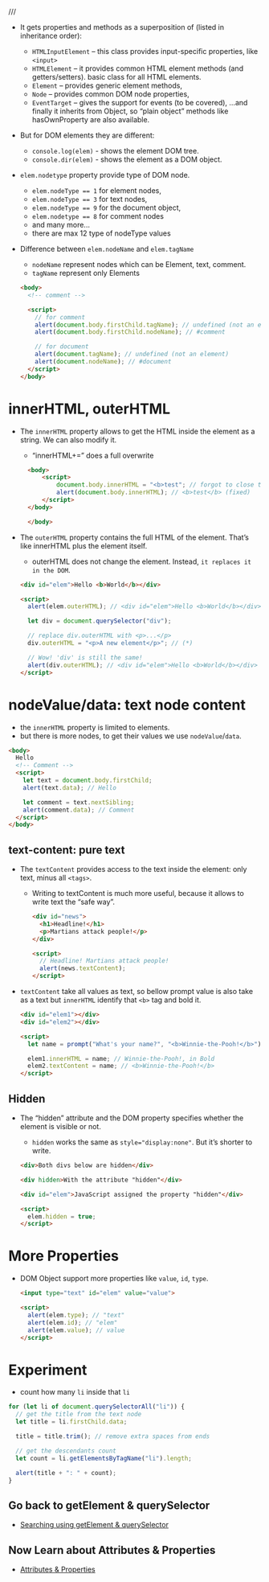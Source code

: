 ///

- It gets properties and methods as a superposition of (listed in inheritance order):

  - `HTMLInputElement` – this class provides input-specific properties, like `<input>`
  - `HTMLElement` – it provides common HTML element methods (and getters/setters). basic class for all HTML elements.
  - `Element` – provides generic element methods,
  - `Node` – provides common DOM node properties,
  - `EventTarget` – gives the support for events (to be covered),
    …and finally it inherits from Object, so “plain object” methods like hasOwnProperty are also available.

- But for DOM elements they are different:

  - `console.log(elem)` - shows the element DOM tree.
  - `console.dir(elem)` - shows the element as a DOM object.

- `elem.nodetype` property provide type of DOM node.
  - `elem.nodeType == 1` for element nodes,
  - `elem.nodeType == 3` for text nodes,
  - `elem.nodeType == 9` for the document object,
  - `elem.nodetype == 8` for comment nodes
  - and many more...
  - there are max 12 type of nodeType values
- Difference between `elem.nodeName` and `elem.tagName`
  - `nodeName` represent nodes which can be Element, text, comment.
  - `tagName` represent only Elements
  ```html
  <body>
    <!-- comment -->

    <script>
      // for comment
      alert(document.body.firstChild.tagName); // undefined (not an element)
      alert(document.body.firstChild.nodeName); // #comment

      // for document
      alert(document.tagName); // undefined (not an element)
      alert(document.nodeName); // #document
    </script>
  </body>
  ```
# innerHTML, outerHTML

- The `innerHTML` property allows to get the HTML inside the element as a string. We can also modify it.

  - “innerHTML+=” does a full overwrite

  ```html
    <body>
        <script>
            document.body.innerHTML = "<b>test"; // forgot to close the tag
            alert(document.body.innerHTML); // <b>test</b> (fixed)
        </script>
    </body>

    </body>
  ```

- The `outerHTML` property contains the full HTML of the element. That’s like innerHTML plus the element itself.

  - outerHTML does not change the element. Instead, `it replaces it in the DOM`.

  ```html
  <div id="elem">Hello <b>World</b></div>

  <script>
    alert(elem.outerHTML); // <div id="elem">Hello <b>World</b></div>

    let div = document.querySelector("div");

    // replace div.outerHTML with <p>...</p>
    div.outerHTML = "<p>A new element</p>"; // (*)

    // Wow! 'div' is still the same!
    alert(div.outerHTML); // <div id="elem">Hello <b>World</b></div> (**) it still logs the old <div>, but not longer in DOM.
  </script>
  ```

# nodeValue/data: text node content

- the `innerHTML` property is limited to elements.
- but there is more nodes, to get their values we use `nodeValue`/`data`.

```html
<body>
  Hello
  <!-- Comment -->
  <script>
    let text = document.body.firstChild;
    alert(text.data); // Hello

    let comment = text.nextSibling;
    alert(comment.data); // Comment
  </script>
</body>
```

## text-content: pure text
- The `textContent` provides access to the text inside the element: only text, minus all `<tags>`.

  - Writing to textContent is much more useful, because it allows to write text the “safe way”.

    ```html
    <div id="news">
      <h1>Headline!</h1>
      <p>Martians attack people!</p>
    </div>

    <script>
      // Headline! Martians attack people!
      alert(news.textContent);
    </script>
    ```

- `textContent` take all values as text, so bellow prompt value is also take as a text but `innerHTML` identify that `<b>` tag and bold it.
    ```html
    <div id="elem1"></div>
    <div id="elem2"></div>

    <script>
      let name = prompt("What's your name?", "<b>Winnie-the-Pooh!</b>");

      elem1.innerHTML = name; // Winnie-the-Pooh!, in Bold
      elem2.textContent = name; // <b>Winnie-the-Pooh!</b>
    </script>
    ```

## Hidden

- The “hidden” attribute and the DOM property specifies whether the element is visible or not.
  - `hidden` works the same as `style="display:none"`. But it’s shorter to write.

  ```html
  <div>Both divs below are hidden</div>

  <div hidden>With the attribute "hidden"</div>

  <div id="elem">JavaScript assigned the property "hidden"</div>

  <script>
    elem.hidden = true;
  </script>
  ```

# More Properties

- DOM Object support more properties like `value`, `id`, `type`.
  ```html
  <input type="text" id="elem" value="value">

  <script>
    alert(elem.type); // "text"
    alert(elem.id); // "elem"
    alert(elem.value); // value
  </script>
  ```

# Experiment

- count how many `li` inside that `li`

```js
for (let li of document.querySelectorAll("li")) {
  // get the title from the text node
  let title = li.firstChild.data;

  title = title.trim(); // remove extra spaces from ends

  // get the descendants count
  let count = li.getElementsByTagName("li").length;

  alert(title + ": " + count);
}
```


## Go back to getElement & querySelector

- [Searching using getElement & querySelector](./04%20getElement_querySelector.md)

## Now Learn about Attributes & Properties

- [Attributes & Properties](./06%20Attributes%20and%20Properties.md)